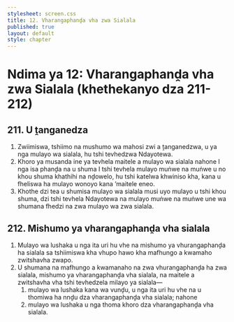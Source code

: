 ```yaml
---
stylesheet: screen.css
title: 12. Vharangaphanḓa vha zwa Sialala
published: true
layout: default
style: chapter
---
```


# Ndima ya 12: Vharangaphanḓa vha zwa Sialala (khethekanyo dza 211-212)

## 211. U ṱanganedza

1.	Zwiimiswa, tshiimo na mushumo wa mahosi zwi a ṱanganedzwa, u ya nga mulayo wa sialala, hu tshi tevhedzwa Ndayotewa.
2.	Khoro ya musanda ine ya tevhela maitele a mulayo wa sialala nahone I nga isa phanḓa na u shuma I tshi tevhela mulayo muṅwe na muṅwe u no khou shuma khathihi na nḓowelo, hu tshi katelwa khwiniso kha, kana u fheliswa ha mulayo wonoyo kana ’maitele eneo.
3.	Khothe dzi tea u shumisa mulayo wa sialala musi uyo mulayo u tshi khou shuma, dzi tshi tevhela Ndayotewa na mulayo muṅwe na muṅwe une wa shumana fhedzi na zwa mulayo wa zwa sialala.

## 212. Mishumo ya vharangaphanḓa vha sialala

1.	Mulayo wa lushaka u nga ita uri hu vhe na mishumo ya vhurangaphanḓa ha sialala sa tshiimiswa kha vhupo hawo kha mafhungo a kwamaho zwitshavha zwapo.
2.	U shumana na mafhungo a kwamanaho na zwa vhurangaphanḓa ha zwa sialala, mishumo ya vharangaphanḓa vha sialala, na maitele a zwitshavha vha tshi tevhedzela milayo ya sialala—
	1.	mulayo wa lushaka kana wa vunḓu, u nga ita uri hu vhe na u thomiwa ha nnḓu dza vharangaphanḓa vha sialala; nahone
	1.	mulayo wa lushaka u nga thoma khoro dza vharangaphanḓa vha sialala.
